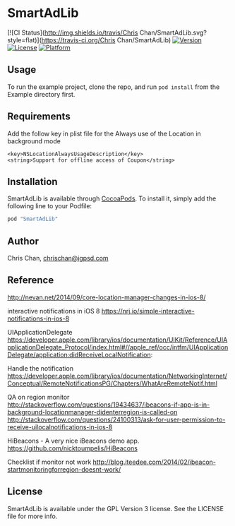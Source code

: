 # SmartAdLib

[![CI Status](http://img.shields.io/travis/Chris Chan/SmartAdLib.svg?style=flat)](https://travis-ci.org/Chris Chan/SmartAdLib)
[![Version](https://img.shields.io/cocoapods/v/SmartAdLib.svg?style=flat)](http://cocoapods.org/pods/SmartAdLib)
[![License](https://img.shields.io/cocoapods/l/SmartAdLib.svg?style=flat)](http://cocoapods.org/pods/SmartAdLib)
[![Platform](https://img.shields.io/cocoapods/p/SmartAdLib.svg?style=flat)](http://cocoapods.org/pods/SmartAdLib)

## Usage

To run the example project, clone the repo, and run `pod install` from the Example directory first.

## Requirements


Add the follow key in plist file for the Always use of the Location in background mode

```plist
<key>NSLocationAlwaysUsageDescription</key>
<string>Support for offline access of Coupon</string>
```

## Installation

SmartAdLib is available through [CocoaPods](http://cocoapods.org). To install
it, simply add the following line to your Podfile:

```ruby
pod "SmartAdLib"
```

## Author

Chris Chan, chrischan@igpsd.com

## Reference 

http://nevan.net/2014/09/core-location-manager-changes-in-ios-8/

interactive notifications in iOS 8
https://nrj.io/simple-interactive-notifications-in-ios-8

UIApplicationDelegate
https://developer.apple.com/library/ios/documentation/UIKit/Reference/UIApplicationDelegate_Protocol/index.html#//apple_ref/occ/intfm/UIApplicationDelegate/application:didReceiveLocalNotification:

Handle the notification 
https://developer.apple.com/library/ios/documentation/NetworkingInternet/Conceptual/RemoteNotificationsPG/Chapters/WhatAreRemoteNotif.html

QA on region monitor
http://stackoverflow.com/questions/19434637/ibeacons-if-app-is-in-background-locationmanager-didenterregion-is-called-on
http://stackoverflow.com/questions/24100313/ask-for-user-permission-to-receive-uilocalnotifications-in-ios-8

HiBeacons - A very nice iBeacons demo app.
https://github.com/nicktoumpelis/HiBeacons

Checklist if monitor not work
http://blog.iteedee.com/2014/02/ibeacon-startmonitoringforregion-doesnt-work/

## License

SmartAdLib is available under the GPL Version 3 license. See the LICENSE file for more info.
